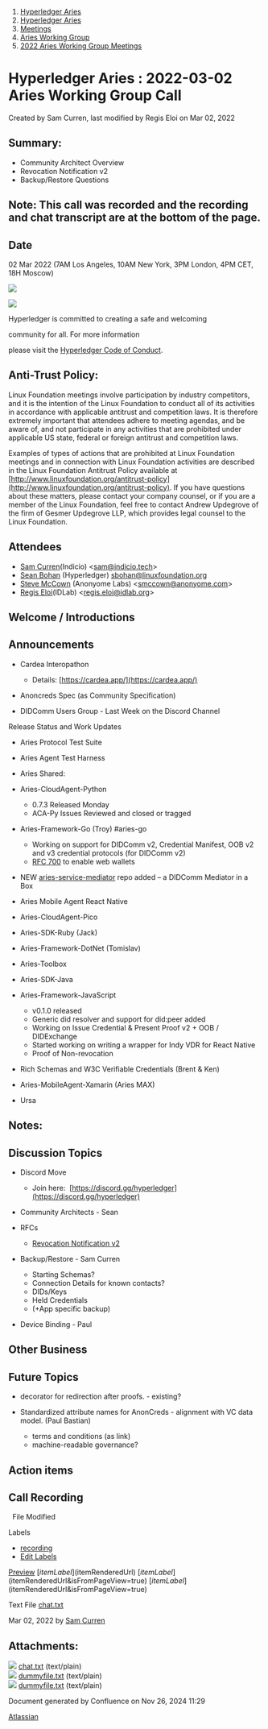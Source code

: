 1. [Hyperledger Aries](index.html)
2. [Hyperledger Aries](Hyperledger-Aries_18481154.html)
3. [Meetings](Meetings_18481222.html)
4. [Aries Working Group](Aries-Working-Group_18481228.html)
5. [2022 Aries Working Group Meetings](2022-Aries-Working-Group-Meetings_18515842.html)

# Hyperledger Aries : 2022-03-02 Aries Working Group Call

Created by Sam Curren, last modified by Regis Eloi on Mar 02, 2022

## Summary:

- Community Architect Overview
- Revocation Notification v2
- Backup/Restore Questions

## Note: This call was recorded and the recording and chat transcript are at the bottom of the page.

## Date

02 Mar 2022 (7AM Los Angeles, 10AM New York, 3PM London, 4PM CET, 18H Moscow)

![](https://wiki.hyperledger.org/download/attachments/29034696/Antitrustnotice.png?version=1&modificationDate=1581695654000&api=v2)

![](https://wiki.hyperledger.org/download/attachments/2392771/welcome.png?version=2&modificationDate=1572450107000&api=v2)

Hyperledger is committed to creating a safe and welcoming

community for all. For more information

please visit the [Hyperledger Code of Conduct](https://lf-hyperledger.atlassian.net/wiki/display/HYP/Hyperledger+Code+of+Conduct).

## Anti-Trust Policy:

Linux Foundation meetings involve participation by industry competitors, and it is the intention of the Linux Foundation to conduct all of its activities in accordance with applicable antitrust and competition laws. It is therefore extremely important that attendees adhere to meeting agendas, and be aware of, and not participate in any activities that are prohibited under applicable US state, federal or foreign antitrust and competition laws.

Examples of types of actions that are prohibited at Linux Foundation meetings and in connection with Linux Foundation activities are described in the Linux Foundation Antitrust Policy available at [http://www.linuxfoundation.org/antitrust-policy](http://www.linuxfoundation.org/antitrust-policy). If you have questions about these matters, please contact your company counsel, or if you are a member of the Linux Foundation, feel free to contact Andrew Updegrove of the firm of Gesmer Updegrove LLP, which provides legal counsel to the Linux Foundation.

## Attendees

- [Sam Curren](https://lf-hyperledger.atlassian.net/wiki/people/557058:1ed5fd92-7e42-4cab-87b1-688e48bc02c2?ref=confluence)(Indicio) &lt;sam@indicio.tech&gt;
- [Sean Bohan](https://lf-hyperledger.atlassian.net/wiki/people/634eef0301c2ff842c15f9e7?ref=confluence) (Hyperledger) [sbohan@linuxfoundation.org](mailto:sbohan@linuxfoundation.org)
- [Steve McCown](https://lf-hyperledger.atlassian.net/wiki/people/712020:6a16994f-5370-4543-a732-609646e7e665?ref=confluence) (Anonyome Labs) &lt;smccown@anonyome.com&gt;
- [Regis Eloi](https://lf-hyperledger.atlassian.net/wiki/people/712020:1f85fa5f-ff75-4f77-9f7b-b6eb5244e07f?ref=confluence)(IDLab) &lt;regis.eloi@idlab.org&gt;

## Welcome / Introductions

## Announcements

- Cardea Interopathon
  
  - Details: [https://cardea.app/](https://cardea.app/)
- Anoncreds Spec (as Community Specification)
- DIDComm Users Group - Last Week on the Discord Channel

Release Status and Work Updates

- Aries Protocol Test Suite
- Aries Agent Test Harness
- Aries Shared:
- Aries-CloudAgent-Python
  
  - 0.7.3 Released Monday
  - ACA-Py Issues Reviewed and closed or tragged
- Aries-Framework-Go (Troy) #aries-go
  
  - Working on support for DIDComm v2, Credential Manifest, OOB v2 and v3 credential protocols (for DIDComm v2)
  - [RFC 700](https://github.com/hyperledger/aries-rfcs/pull/700) to enable web wallets
- NEW [aries-service-mediator](https://github.com/hyperledger/aries-mediator-service) repo added – a DIDComm Mediator in a Box
- Aries Mobile Agent React Native
- Aries-CloudAgent-Pico
- Aries-SDK-Ruby (Jack)
- Aries-Framework-DotNet (Tomislav)
- Aries-Toolbox
- Aries-SDK-Java
- Aries-Framework-JavaScript
  
  - v0.1.0 released
  - Generic did resolver and support for did:peer added
  - Working on Issue Credential &amp; Present Proof v2 + OOB / DIDExchange
  - Started working on writing a wrapper for Indy VDR for React Native
  - Proof of Non-revocation
- Rich Schemas and W3C Verifiable Credentials (Brent &amp; Ken)
- Aries-MobileAgent-Xamarin (Aries MAX)
- Ursa

## Notes:

## Discussion Topics

- Discord Move
  
  - Join here:  [https://discord.gg/hyperledger](https://discord.gg/hyperledger)
- Community Architects - Sean
- RFCs
  
  - [Revocation Notification v2](https://github.com/hyperledger/aries-rfcs/pull/721)
- Backup/Restore - Sam Curren
  
  - Starting Schemas?
  - Connection Details for known contacts?
  - DIDs/Keys
  - Held Credentials
  - (+App specific backup)
- Device Binding - Paul

## Other Business

## Future Topics

- decorator for redirection after proofs. - existing?
- Standardized attribute names for AnonCreds - alignment with VC data model. (Paul Bastian)
  
  - terms and conditions (as link)
  - machine-readable governance?

## Action items

## Call Recording

  File Modified

Labels

- [recording](/wiki/label/ARIES/recording)
- [Edit Labels](# "Edit Labels")

[Preview]() [$itemLabel]($itemRenderedUrl) [$itemLabel]($itemRenderedUrl&isFromPageView=true) [$itemLabel]($itemRenderedUrl&isFromPageView=true)

Text File [chat.txt](attachments/18495622/18515984.txt "Download")

Mar 02, 2022 by [Sam Curren](/wiki/people/557058:1ed5fd92-7e42-4cab-87b1-688e48bc02c2)

## Attachments:

![](images/icons/bullet_blue.gif) [chat.txt](attachments/18495622/18515984.txt) (text/plain)  
![](images/icons/bullet_blue.gif) [dummyfile.txt](attachments/18495622/18515985.txt) (text/plain)  
![](images/icons/bullet_blue.gif) [dummyfile.txt](attachments/18495622/18515983.txt) (text/plain)

Document generated by Confluence on Nov 26, 2024 11:29

[Atlassian](http://www.atlassian.com/)
